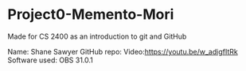 # Project0-Memento-Mori
Made for CS 2400 as an introduction to git and GitHub

Name: Shane Sawyer
GitHub repo: 
Video:https://youtu.be/w_adigfItRk
Software used: OBS 31.0.1
